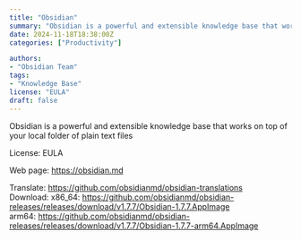 ```yaml
---
title: "Obsidian"
summary: "Obsidian is a powerful and extensible knowledge base that works on top of your local folder of plain text files"
date: 2024-11-18T18:38:00Z
categories: ["Productivity"]

authors:
- "Obsidian Team"
tags: 
- "Knowledge Base"
license: "EULA"
draft: false
---
```


Obsidian is a powerful and extensible knowledge base that works on top of your local folder of plain text files

License: EULA

Web page: <https://obsidian.md>

Translate: <https://github.com/obsidianmd/obsidian-translations>  
Download:   x86_64: <https://github.com/obsidianmd/obsidian-releases/releases/download/v1.7.7/Obsidian-1.7.7.AppImage>  
            arm64: <https://github.com/obsidianmd/obsidian-releases/releases/download/v1.7.7/Obsidian-1.7.7-arm64.AppImage>
